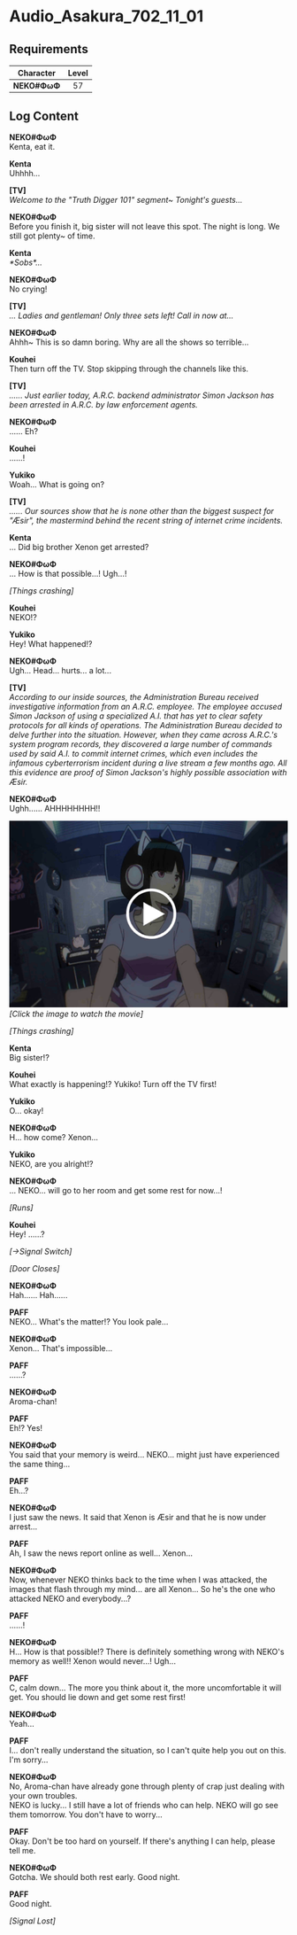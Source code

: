 # Audio_Asakura_702_11_01
## Requirements
| Character  |Level|
|------------|:---:|
|**NEKO#ΦωΦ**| 57  |

## Log Content
**NEKO#ΦωΦ**<br>
Kenta, eat it.

**Kenta**<br>
Uhhhh...

**[TV]**<br>
*Welcome to the "Truth Digger 101" segment\~ Tonight's guests...*

**NEKO#ΦωΦ**<br>
Before you finish it, big sister will not leave this spot. The night is long. We still got plenty\~ of time.

**Kenta**<br>
*\*Sobs\*...*

**NEKO#ΦωΦ**<br>
No crying!

**[TV]**<br>
*... Ladies and gentleman! Only three sets left! Call in now at...*

**NEKO#ΦωΦ**<br>
Ahhh\~ This is so damn boring. Why are all the shows so terrible...

**Kouhei**<br>
Then turn off the TV. Stop skipping through the channels like this.

**[TV]**<br>
*...... Just earlier today, A.R.C. backend administrator Simon Jackson has been arrested in A.R.C. by law enforcement agents.*

**NEKO#ΦωΦ**<br>
...... Eh?

**Kouhei**<br>
......!

**Yukiko**<br>
Woah... What is going on?

**[TV]**<br>
*...... Our sources show that he is none other than the biggest suspect for "Æsir", the mastermind behind the recent string of internet crime incidents.*

**Kenta**<br>
... Did big brother Xenon get arrested?

**NEKO#ΦωΦ**<br>
... How is that possible...! Ugh...!

*\[Things crashing\]*

**Kouhei**<br>
NEKO!?

**Yukiko**<br>
Hey! What happened!?

**NEKO#ΦωΦ**<br>
Ugh... Head... hurts... a lot...

**[TV]**<br>
*According to our inside sources, the Administration Bureau received investigative information from an A.R.C. employee. The employee accused Simon Jackson of using a specialized A.I. that has yet to clear safety protocols for all kinds of operations. The Administration Bureau decided to delve further into the situation. However, when they came across A.R.C.'s system program records, they discovered a large number of commands used by said A.I. to commit internet crimes, which even includes the infamous cyberterrorism incident during a live stream a few months ago. All this evidence are proof of Simon Jackson's highly possible association with Æsir.*

**NEKO#ΦωΦ**<br>
Ughh...... AHHHHHHHH!!

[![naos3001.png](./attachments/naos3001.png)](https://youtu.be/QgtLOM2iX2U)<br>
*[Click the image to watch the movie]*

*\[Things crashing\]*

**Kenta**<br>
Big sister!?

**Kouhei**<br>
What exactly is happening!? Yukiko! Turn off the TV first!

**Yukiko**<br>
O... okay!

**NEKO#ΦωΦ**<br>
H... how come? Xenon...

**Yukiko**<br>
NEKO, are you alright!?

**NEKO#ΦωΦ**<br>
... NEKO... will go to her room and get some rest for now...!

*\[Runs\]*

**Kouhei**<br>
Hey! ......?

*[→Signal Switch]*

*\[Door Closes\]*

**NEKO#ΦωΦ**<br>
Hah...... Hah......

**PAFF**<br>
NEKO... What's the matter!? You look pale...

**NEKO#ΦωΦ**<br>
Xenon... That's impossible...

**PAFF**<br>
......?

**NEKO#ΦωΦ**<br>
Aroma\-chan!

**PAFF**<br>
Eh!? Yes!

**NEKO#ΦωΦ**<br>
You said that your memory is weird... NEKO... might just have experienced the same thing...

**PAFF**<br>
Eh...?

**NEKO#ΦωΦ**<br>
I just saw the news. It said that Xenon is Æsir and that he is now under arrest...

**PAFF**<br>
Ah, I saw the news report online as well... Xenon...

**NEKO#ΦωΦ**<br>
Now, whenever NEKO thinks back to the time when I was attacked, the images that flash through my mind... are all Xenon... So he's the one who attacked NEKO and everybody...?

**PAFF**<br>
......!

**NEKO#ΦωΦ**<br>
H... How is that possible!? There is definitely something wrong with NEKO's memory as well!! Xenon would never...! Ugh...

**PAFF**<br>
C, calm down... The more you think about it, the more uncomfortable it will get. You should lie down and get some rest first!

**NEKO#ΦωΦ**<br>
Yeah...

**PAFF**<br>
I... don't really understand the situation, so I can't quite help you out on this. I'm sorry...

**NEKO#ΦωΦ**<br>
No, Aroma\-chan have already gone through plenty of crap just dealing with your own troubles. <br>
NEKO is lucky... I still have a lot of friends who can help. NEKO will go see them tomorrow. You don't have to worry...

**PAFF**<br>
Okay. Don't be too hard on yourself. If there's anything I can help, please tell me.

**NEKO#ΦωΦ**<br>
Gotcha. We should both rest early. Good night.

**PAFF**<br>
Good night.

*[Signal Lost]*